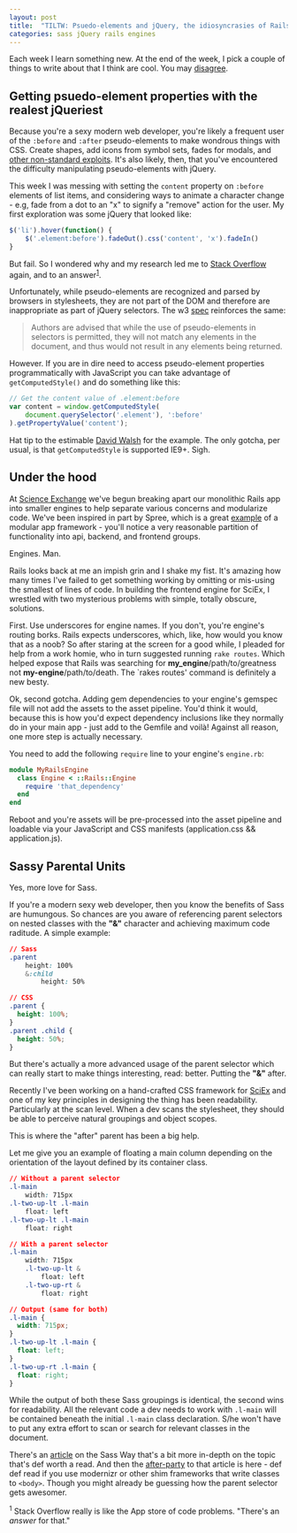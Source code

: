 ```yaml
---
layout: post
title:  "TILTW: Psuedo-elements and jQuery, the idiosyncrasies of Rails engines, and the Sass parent selector"
categories: sass jQuery rails engines
---
```


Each week I learn something new.  At the end of the week, I pick a couple of things to write about that I think are cool. You may
<a title="Share on Twitter" data-network="twitter" data-action="share" href="https://twitter.com/share?url=http://internetross.me/tiltw-dec-30-jan-3&amp;text=@internetross, I like you, but..." target="_blank">
disagree</a>.

## Getting psuedo-element properties with the realest jQueriest
Because you're a sexy modern web developer, you're likely a frequent user of the `:before` and `:after` pseudo-elements to make wondrous things with CSS. Create shapes, add icons from symbol sets, fades for modals, and [other non-standard exploits](http://css-tricks.com/pseudo-element-roundup/).  It's also likely, then, that you've encountered the difficulty manipulating pseudo-elements with jQuery.

This week I was messing with setting the `content` property on `:before` elements of list items, and considering ways to animate a character change - e.g, fade from a dot to an "x" to signify a "remove" action for the user.  My first exploration was some jQuery that looked like:

```javascript
$('li').hover(function() {
	$('.element:before').fadeOut().css('content', 'x').fadeIn()
}
```

But fail.  So I wondered why and my research led me to [Stack Overflow](http://stackoverflow.com/questions/5041494/manipulating-css-pseudo-elements-using-jquery-e-g-before-and-after) again, and to an answer<sup>[1](#1)</sup>.     

Unfortunately, while pseudo-elements are recognized and parsed by browsers in stylesheets, they are not part of the DOM and therefore are inappropriate as part of jQuery selectors.  The w3 [spec](http://www.w3.org/TR/selectors-api/#grammar) reinforces the same: 

> Authors are advised that while the use of pseudo-elements in selectors is permitted, they will not match any elements in the document, and thus would not result in any elements being returned.

However.  If you are in dire need to access pseudo-element properties programmatically with JavaScript you can take advantage of `getComputedStyle()` and do something like this:    

```javascript
// Get the content value of .element:before
var content = window.getComputedStyle(
	document.querySelector('.element'), ':before'
).getPropertyValue('content');
```

Hat tip to the estimable [David Walsh](http://davidwalsh.name/ways-css-javascript-interact) for the example.  The only gotcha, per usual, is that `getComputedStyle` is supported IE9+.  Sigh.

## Under the hood
At [Science Exchange](http://www.scienceexchange.com) we've begun breaking apart our monolithic Rails app into smaller engines to help separate various concerns and modularize code.  We've been inspired in part by Spree, which is a great [example](https://github.com/spree/spree) of a modular app framework - you'll notice a very reasonable partition of functionality into api, backend, and frontend groups.

Engines.  Man.  

Rails looks back at me an impish grin and I shake my fist. It's amazing how many times I've failed to get something working by omitting or mis-using the smallest of lines of code.  In building the frontend engine for SciEx, I wrestled with two mysterious problems with simple, totally obscure, solutions.  

First.  Use underscores for engine names.  If you don't, you're engine's routing borks.  Rails expects underscores, which, like, how would you know that as a noob?  So after staring at the screen for a good while, I pleaded for help from a work homie, who in turn suggested running `rake routes`.  Which helped expose that Rails was searching for **my_engine**/path/to/greatness not **my-engine**/path/to/death.  The `rakes routes' command is definitely a new besty.

Ok, second gotcha.  Adding gem dependencies to your engine's gemspec file will not add the assets to the asset pipeline.  You'd think it would, because this is how you'd expect dependency inclusions like they normally do in your main app - just add to the Gemfile and voilà!  Against all reason, one more step is actually necessary.  

You need to add the following `require` line to your engine's `engine.rb`:

```ruby
module MyRailsEngine
  class Engine < ::Rails::Engine
    require 'that_dependency'
  end
end
```

Reboot and you're assets will be pre-processed into the asset pipeline and loadable via your JavaScript and CSS manifests (application.css && application.js).

## Sassy Parental Units

Yes, more love for Sass. 

If you're a modern sexy web developer, then you know the benefits of Sass are humungous. So chances are you aware of referencing parent selectors on nested classes with the **"&"** character and achieving maximum code raditude.  A simple example:

```css
// Sass
.parent
    height: 100%
    &:child    
        height: 50%

// CSS
.parent {
  height: 100%;
}
.parent .child {
  height: 50%;
}
```

But there's actually a more advanced usage of the parent selector which can really start to make things interesting, read: better. Putting the **"&"** after.

Recently I've been working on a hand-crafted CSS framework for [SciEx](http://www.scienceexchange.com) and one of my key principles in designing the thing has been readability.  Particularly at the scan level. When a dev scans the stylesheet, they should be able to perceive natural groupings and object scopes.  

This is where the "after" parent has been a big help.  

Let me give you an example of floating a main column depending on the orientation of the layout defined by its container class.

```css
// Without a parent selector
.l-main
	width: 715px
.l-two-up-lt .l-main
	float: left
.l-two-up-lt .l-main
	float: right

// With a parent selector
.l-main
	width: 715px
	.l-two-up-lt &
		float: left
	.l-two-up-rt &
		float: right

// Output (same for both)
.l-main {
  width: 715px;
}
.l-two-up-lt .l-main {
  float: left;
}
.l-two-up-rt .l-main {
  float: right;
}
```

While the output of both these Sass groupings is identical, the second wins for readability. All the relevant code a dev needs to work with `.l-main` will be contained beneath the initial `.l-main` class declaration.  S/he won't have to put any extra effort to scan or search for relevant classes in the document.  

There's an [article](http://thesassway.com/intermediate/referencing-parent-selectors-using-ampersand) on the Sass Way that's a bit more in-depth on the topic that's def worth a read.  And then the [after-party](http://www.joeloliveira.com/2011/06/28/the-ampersand-a-killer-sass-feature/) to that article is here - def def read if you use modernizr or other shim frameworks that write classes to `<body>`.  Though you might already be guessing how the parent selector gets awesomer.

<sup id="1">1</sup> Stack Overflow really is like the App store of code problems.  "There's an *answer* for that."